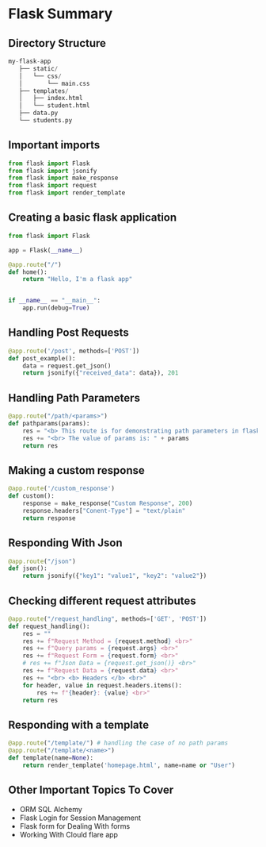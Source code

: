 # Flask Summary


## Directory Structure
```python
my-flask-app
   ├── static/
   │   └── css/
   │       └── main.css
   ├── templates/
   │   ├── index.html
   │   └── student.html
   ├── data.py
   └── students.py
```

## Important imports
```python
from flask import Flask
from flask import jsonify
from flask import make_response
from flask import request
from flask import render_template
```

## Creating a basic flask application

```python
from flask import Flask

app = Flask(__name__)

@app.route("/")
def home():
    return "Hello, I'm a flask app"


if __name__ == "__main__":
    app.run(debug=True)
```

## Handling Post Requests
```python
@app.route('/post', methods=['POST'])
def post_example():
    data = request.get_json()
    return jsonify({"received_data": data}), 201
```

## Handling Path Parameters
```python
@app.route("/path/<params>")
def pathparams(params):
    res = "<b> This route is for demonstrating path parameters in flask </b>"
    res += "<br> The value of params is: " + params
    return res
```
## Making a custom response
```python
@app.route('/custom_response')
def custom():
    response = make_response("Custom Response", 200)
    response.headers["Conent-Type"] = "text/plain"
    return response
```

## Responding With Json
```python
@app.route("/json")
def json():
    return jsonify({"key1": "value1", "key2": "value2"})
```

## Checking different request attributes
```python
@app.route("/request_handling", methods=['GET', 'POST'])
def request_handling():
    res = ""
    res += f"Request Method = {request.method} <br>"
    res += f"Query params = {request.args} <br>"
    res += f"Request Form = {request.form} <br>"
    # res += f"Json Data = {request.get_json()} <br>"
    res += f"Request Data = {request.data} <br>"
    res += "<br> <b> Headers </b> <br>"
    for header, value in request.headers.items():
        res += f"{header}: {value} <br>"
    return res
```

## Responding with a template
```python
@app.route("/template/") # handling the case of no path params
@app.route("/template/<name>")
def template(name=None):
    return render_template('homepage.html', name=name or "User")
```

## Other Important Topics To Cover
- ORM SQL Alchemy
- Flask Login for Session Management
- Flask form for Dealing With forms
- Working With Clould flare app



